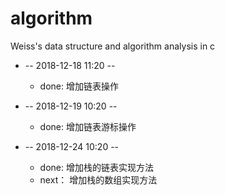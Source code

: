 # algorithm
Weiss's data structure and algorithm analysis in c

* -- 2018-12-18 11:20 --
    * done: 增加链表操作

* -- 2018-12-19 10:20 --
    * done: 增加链表游标操作
    
* -- 2018-12-24 10:20 --
    * done: 增加栈的链表实现方法
    * next： 增加栈的数组实现方法
